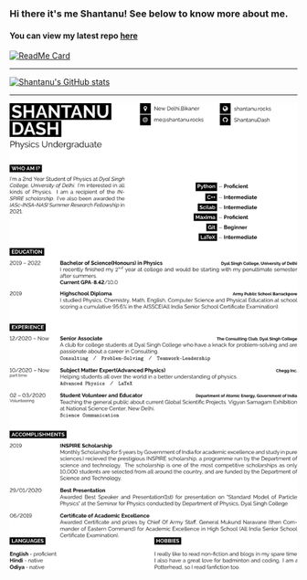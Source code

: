 ### Hi there it's me Shantanu! See below to know more about me.
#### You can view my latest repo [here](https://GitHub.com/ShantanuDash/siesta-action)
[![ReadMe Card](https://github-readme-stats.vercel.app/api/pin/?username=ShantanuDash&repo=siesta-action&show_owner=True&theme=dark)](https://GitHub.com/ShantanuDash/siesta-action)

***

[![Shantanu's GitHub stats](https://github-readme-stats.vercel.app/api?username=shantanudash&show_icons=true&count_private=true)](https://github.com/shantanudash/shantanudash)

***
<!--
**ShantanuDash/ShantanuDash** is a ✨ _special_ ✨ repository because its `README.md` (this file) appears on your GitHub profile.-->
![CV/Resume](https://github.com/ShantanuDash/ShantanuDash/blob/cv/main.png "Check out this CV of mine")




<!--START_SECTION:activity-->

<!--END_SECTION:activity-->
<!--
Here are some ideas to get you started:

- 🔭 I’m currently working on ...
- 🌱 I’m currently learning ...
- 👯 I’m looking to collaborate on ...
- 🤔 I’m looking for help with ...
- 💬 Ask me about ...
- 📫 How to reach me: ...
- 😄 Pronouns: ...
- ⚡ Fun fact: ...
-->


